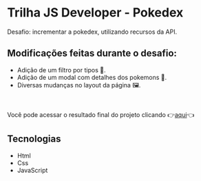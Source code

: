 # Trilha JS Developer - Pokedex

Desafio: incrementar a pokedex, utilizando recursos da API.


## Modificações feitas durante o desafio:

- Adição de um filtro por tipos 🔎.
- Adição de um modal com detalhes dos pokemons 📖.
- Diversas mudanças no layout da página 🖼️.

<br>

 Você pode acessar o resultado final do projeto clicando 👉[aqui](https://felipelosano.github.io/js-developer-pokedex/)👈


## Tecnologias
- Html
- Css
- JavaScript
